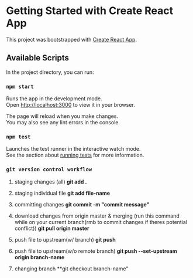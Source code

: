 # Getting Started with Create React App

This project was bootstrapped with [Create React App](https://github.com/facebook/create-react-app).

## Available Scripts

In the project directory, you can run:

### `npm start`

Runs the app in the development mode.\
Open [http://localhost:3000](http://localhost:3000) to view it in your browser.

The page will reload when you make changes.\
You may also see any lint errors in the console.

### `npm test`

Launches the test runner in the interactive watch mode.\
See the section about [running tests](https://facebook.github.io/create-react-app/docs/running-tests) for more information.


### `git version control workflow`

1. staging changes (all)
**git add .** 

2. staging individual file 
**git add file-name**

3. committing changes 
**git commit -m "commit message"**

4. download changes from origin master & merging 
(run this command while on your current branch(rmb to commit changes if theres potential conflict))
**git pull origin master**


5. push file to upstream(w/ branch) 
**git push**

6. push file to upstream(w/o remote branch) 
**git push --set-upstream origin branch-name**

7. changing branch
**git checkout branch-name"
